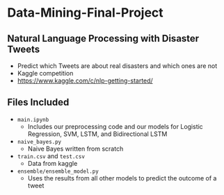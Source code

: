# Data-Mining-Final-Project

## Natural Language Processing with Disaster Tweets
* Predict which Tweets are about real disasters and which ones are not
* Kaggle competition
* https://www.kaggle.com/c/nlp-getting-started/

## Files Included
* `main.ipynb`
    * Includes our preprocessing code and our models for Logistic Regression, SVM, LSTM, and Bidirectional LSTM
* `naive_bayes.py`
    * Naive Bayes written from scratch
* `train.csv` and `test.csv`
    * Data from kaggle
* `ensemble/ensemble_model.py`
    * Uses the results from all other models to predict the outcome of a tweet